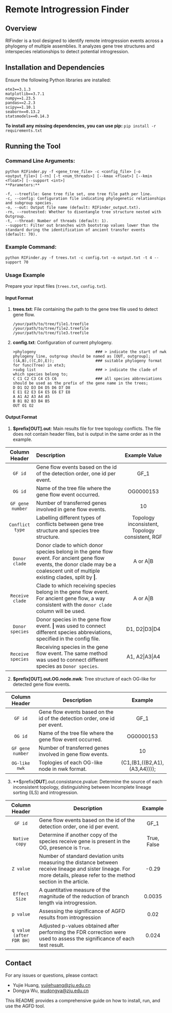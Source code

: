 <!--
 * @Descripttion: 
 * @Author: Ne0tea
 * @version: 
 * @Date: 2024-09-27 11:47:36
 * @LastEditors: Ne0tea
 * @LastEditTime: 2024-10-12 15:22:06
-->
# Remote Introgression Finder

## Overview
RIFinder is a tool designed to identify remote introgression events across a phylogeny of multiple assemblies. It analyzes gene tree structures and interspecies relationships to detect potential introgression.

## Installation and Dependencies
Ensure the following Python libraries are installed:
```
ete3==3.1.3
matplotlib==3.7.1
numpy==1.23.5
pandas==2.2.3
scipy==1.10.1
seaborn==0.13.2
statsmodels==0.14.3
```
**To install any missing dependencies, you can use pip:**
`pip install -r requirements.txt`


## Running the Tool

### Command Line Arguments:
```
python RIFinder.py -f <gene_tree_file> -c <config_file> [-o <output_file>] [-rn] [-t <num_threads>] [--kmax <float>] [--kmin <float>] [--support <int>]
**Parameters:**

-f, --treefile: Gene tree file set, one tree file path per line.
-c, --config: Configuration file indicating phylogenetic relationships and subgroup species.
-o, --out: Output file name (default: RIFinder_output.txt).
-rn, --rootnested: Whether to disentangle tree structure nested with Outgroup.
-t, --thread: Number of threads (default: 1).
--support: Filter out branches with bootstrap values lower than the standard during the identification of ancient transfer events (default: 70).
```
### Example Command:

`python RIFinder.py -f trees.txt -c config.txt -o output.txt -t 4 --support 70`


### Usage Example
Prepare your input files (`trees.txt`, `config.txt`).

#### Input Format

1. **trees.txt**: File containing the path to the gene tree file used to detect gene flow.  

    ```
    /your/path/to/tree/file1.treefile
    /your/path/to/tree/file2.treefile
    /your/path/to/tree/file3.treefile
    ```

2. **config.txt**: Configuration of current phylogeny.  

    ```
    >phylogeny							### > indicate the start of nwk phylogeny line, outgroup should be named as [OUT, outgroup];
    ((A,B),((C,D),E));					### suitable phylogeny format for func(Tree) in ete3;
    >subg list							### > indicate the clade of which species belong to;
    C C1 C2 C3 C4 C5 C6 				### all species abbreviations should be used as the prefix of the gene name in the trees; 
    D D1 D2 D3 D4 D5 D6 D7 D8
    E E1 E2 E3 E4 E5 E6 E7 E8
    A A1 A2 A3 A4 A5
    B B1 B2 B3 B4 B5
    OUT O1 O2
    ```

#### Output Format

1. **$prefix[**OUT**].out**: Main results file for tree topology conflicts. The file does not contain header files, but is output in the same order as in the example.  

| Column Header|Description|Example Value|
|:-----------------:|:--------------------------------------------------------------------------------------------------------------------------------------------------------------------------------------------|:---------------------------------------------:|
| `GF id`| Gene flow events based on the id of the detection order, one id per event.| GF_1|
| `OG id`| Name of the tree file where the gene flow event occurred.| OG0000153|
| `GF gene number`  | Number of transferred genes involved in gene flow events.|10|
| `Conflict type`   | Labelling different types of conflicts between gene tree structure and species tree structure.| Topology inconsistent, Topology consistent, RGF |
| `Donor clade`     | Donor clade to which donor species belong in the gene flow event. For ancient gene flow events, the donor clade may be a coalescent unit of multiple existing clades, split by **\|**. | A or A\|B|
| `Receive clade`   | Clade to which receiving species belong in the gene flow event. For ancient gene flow, a way consistent with the `donor clade` column will be used.| A or A\|B|
| `Donor species`   | Donor species in the gene flow event. **\|** was used to connect different species abbreviations, specified in the config file.| D1, D2\|D3\|D4|
| `Receive species` | Receiving species in the gene flow event. The same method was used to connect different species as `Donor species`.| A1, A2\|A3\|A4|

2. **$prefix[**OUT**].out.OG.node.nwk**: Tree structure of each OG-like for detected gene flow events.  
  

|Column Header|        Description|Example|
|:-----------------:|-------------------------------------------------------------------------------------------------------------------------------------------|:---------------------------------------------:|
| `GF id`| Gene flow events based on the id of the detection order, one id per event.|GF_1|
| `OG id`| Name of the tree file where the gene flow event occurred.| OG0000153|
| `GF gene number`| Number of transferred genes involved in gene flow events.|10|
| `OG-like nwk`   | Toplogies of each OG-like node in nwk format.|(C1,(B1,((B2,A1),(A3,A4))));|

3. **$prefix[**OUT**].out.consistance.pvalue: 
Determine the source of each inconsistent topology, distinguishing between Incomplete lineage sorting (ILS) and introgression.  

|Column Header|        Description|Example|
|:-----------------:|-------------------------------------------------------------------------------------------------------------------------------------------|:---------------------------------------------:|
|`GF id`| Gene flow events based on the id of the detection order, one id per event.|GF_1|
|`Native copy`| Determine if another copy of the species receive gene is present in the OG, presence is `True`. |True, False|
|`Z value`| Number of standard deviation units measuring the distance between receive lineage and sister lineage. For more details, please refer to the method section in the article. |-0.29|
| `Effect Size`   |A quantitative measure of the magnitude of the reduction of branch length via introgression. |0.0035|
| `p value`   |Assessing the significance of AGFD results from introgression |0.02|
| `q value (after FDR BH)`   |Adjusted p-values obtained after performing the FDR correction were used to assess the significance of each test result.|0.024|

## Contact
For any issues or questions, please contact:
- Yujie Huang, yujiehuang@zju.edu.cn
- Dongya Wu, wudongya@zju.edu.cn

This README provides a comprehensive guide on how to install, run, and use the AGFD tool.
